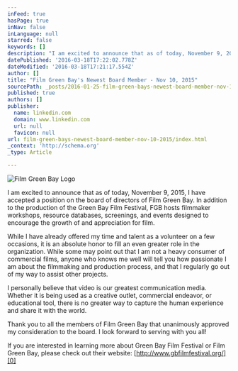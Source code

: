 ```yaml
---
inFeed: true
hasPage: true
inNav: false
inLanguage: null
starred: false
keywords: []
description: "I am excited to announce that as of today, November 9, 2015, I have accepted a position on the board of directors of Film Green Bay. \_In addition to the production of the Green Bay Film Festival, FGB hosts filmmaker workshops, resource databases, screenings, and events designed to encourage the growth of and appreciation for film."
datePublished: '2016-03-18T17:22:02.778Z'
dateModified: '2016-03-18T17:21:17.554Z'
author: []
title: "Film Green Bay's Newest Board Member - Nov 10, 2015"
sourcePath: _posts/2016-01-25-film-green-bays-newest-board-member-nov-10-2015.md
published: true
authors: []
publisher:
  name: linkedin.com
  domain: www.linkedin.com
  url: null
  favicon: null
url: film-green-bays-newest-board-member-nov-10-2015/index.html
_context: 'http://schema.org'
_type: Article

---
```

![Film Green Bay Logo](https://the-grid-user-content.s3-us-west-2.amazonaws.com/b4af7cc4-0baf-4aa2-b1a5-a8e739186773.png)

I am excited to announce that as of today, November 9, 2015, I have accepted a position on the board of directors of Film Green Bay.  In addition to the production of the Green Bay Film Festival, FGB hosts filmmaker workshops, resource databases, screenings, and events designed to encourage the growth of and appreciation for film.

While I have already offered my time and talent as a volunteer on a few occasions, it is an absolute honor to fill an even greater role in the organization.  While some may point out that I am not a heavy consumer of commercial films, anyone who knows me well will tell you how passionate I am about the filmmaking and production process, and that I regularly go out of my way to assist other projects.

I personally believe that video is our greatest communication media.  Whether it is being used as a creative outlet, commercial endeavor, or educational tool, there is no greater way to capture the human experience and share it with the world.

Thank you to all the members of Film Green Bay that unanimously approved my consideration to the board.  I look forward to serving with you all!

If you are interested in learning more about Green Bay Film Festival or Film Green Bay, please check out their website: [http://www.gbfilmfestival.org/][0]

[0]: http://www.gbfilmfestival.org/